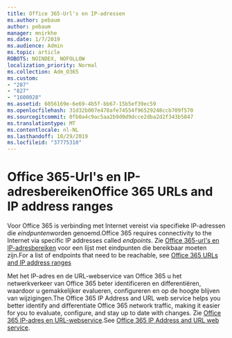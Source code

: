 ```yaml
---
title: Office 365-Url's en IP-adressen
ms.author: pebaum
author: pebaum
manager: mnirkhe
ms.date: 1/7/2019
ms.audience: Admin
ms.topic: article
ROBOTS: NOINDEX, NOFOLLOW
localization_priority: Normal
ms.collection: Adm_O365
ms.custom:
- "287"
- "827"
- "1600028"
ms.assetid: 6056169e-6e69-4b5f-bb67-15b5ef39ec59
ms.openlocfilehash: 31d32b007e478afe74554f96529248ccb709f570
ms.sourcegitcommit: 0fb0a4c9ac5aa2b9d0d9dcce2dba2d2f343b5847
ms.translationtype: MT
ms.contentlocale: nl-NL
ms.lasthandoff: 10/29/2019
ms.locfileid: "37775310"
---
```

# <a name="office-365-urls-and-ip-address-ranges"></a><span data-ttu-id="ad4fb-102">Office 365-Url's en IP-adresbereiken</span><span class="sxs-lookup"><span data-stu-id="ad4fb-102">Office 365 URLs and IP address ranges</span></span>

<span data-ttu-id="ad4fb-103">Voor Office 365 is verbinding met Internet vereist via specifieke IP-adressen die *eindpunten*worden genoemd.</span><span class="sxs-lookup"><span data-stu-id="ad4fb-103">Office 365 requires connectivity to the Internet via specific IP addresses called *endpoints*.</span></span>
<span data-ttu-id="ad4fb-104">Zie [Office 365-url's en IP-adresbereiken](https://docs.microsoft.com/office365/enterprise/urls-and-ip-address-ranges) voor een lijst met eindpunten die bereikbaar moeten zijn.</span><span class="sxs-lookup"><span data-stu-id="ad4fb-104">For a list of endpoints that need to be reachable, see [Office 365 URLs and IP address ranges](https://docs.microsoft.com/office365/enterprise/urls-and-ip-address-ranges)</span></span> 

<span data-ttu-id="ad4fb-105">Met het IP-adres en de URL-webservice van Office 365 u het netwerkverkeer van Office 365 beter identificeren en differentiëren, waardoor u gemakkelijker evalueren, configureren en op de hoogte blijven van wijzigingen.</span><span class="sxs-lookup"><span data-stu-id="ad4fb-105">The Office 365 IP Address and URL web service helps you better identify and differentiate Office 365 network traffic, making it easier for you to evaluate, configure, and stay up to date with changes.</span></span> <span data-ttu-id="ad4fb-106">Zie [Office 365 IP-adres en URL-webservice](https://docs.microsoft.com/office365/enterprise/office-365-ip-web-service).</span><span class="sxs-lookup"><span data-stu-id="ad4fb-106">See [Office 365 IP Address and URL web service](https://docs.microsoft.com/office365/enterprise/office-365-ip-web-service).</span></span>